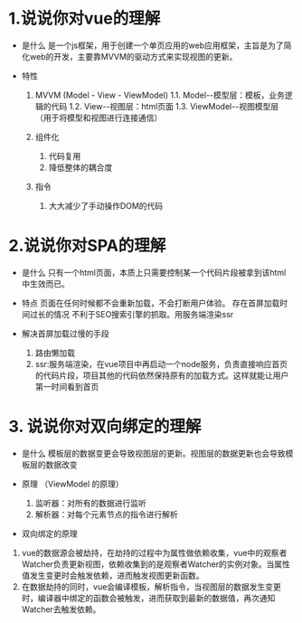 # 1.说说你对vue的理解
- 是什么
    是一个js框架，用于创建一个单页应用的web应用框架，主旨是为了简化web的开发，主要靠MVVM的驱动方式来实现视图的更新。

- 特性
    1. MVVM (Model - View - ViewModel)
        1.1. Model--模型层：模板，业务逻辑的代码
        1.2. View--视图层：html页面
        1.3. ViewModel--视图模型层（用于将模型和视图进行连接通信）
    2. 组件化
        1. 代码复用
        2. 降低整体的耦合度

    3. 指令
        1. 大大减少了手动操作DOM的代码


# 2.说说你对SPA的理解
- 是什么
    只有一个html页面，本质上只需要控制某一个代码片段被拿到该html中生效而已。
- 特点
    页面在任何时候都不会重新加载，不会打断用户体验。
    存在首屏加载时间过长的情况
    不利于SEO搜索引擎的抓取。用服务端渲染ssr

- 解决首屏加载过慢的手段
    1. 路由懒加载
    2. ssr:服务端渲染，在vue项目中再启动一个node服务，负责直接响应首页的代码片段，项目其他的代码依然保持原有的加载方式。这样就能让用户第一时间看到首页


# 3. 说说你对双向绑定的理解
- 是什么
    模板层的数据变更会导致视图层的更新。视图层的数据更新也会导致模板层的数据改变

- 原理 （ViewModel 的原理）
    1. 监听器：对所有的数据进行监听
    2. 解析器：对每个元素节点的指令进行解析

- 双向绑定的原理
1. vue的数据源会被劫持，在劫持的过程中为属性做依赖收集，vue中的观察者Watcher负责更新视图，依赖收集到的是观察者Watcher的实例对象。当属性值发生变更时会触发依赖，进而触发视图更新函数。
2. 在数据劫持的同时，vue会编译模板，解析指令，当视图层的数据发生变更时，编译器中绑定的函数会被触发，进而获取到最新的数据值，再次通知Watcher去触发依赖。